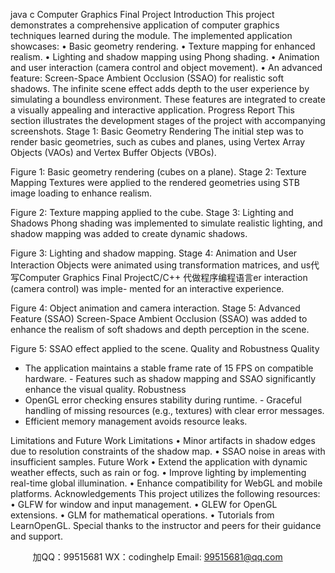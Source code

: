 java c
Computer   Graphics   Final   Project
Introduction
This   project   demonstrates   a   comprehensive   application   of computer   graphics   techniques   learned   during   the   module.   The   implemented   application   showcases:
•      Basic   geometry   rendering.
•      Texture   mapping   for   enhanced   realism.
•      Lighting   and   shadow   mapping   using   Phong   shading.
•      Animation   and   user   interaction   (camera   control   and   object   movement).
•    An   advanced   feature:   Screen-Space   Ambient   Occlusion   (SSAO)   for   realistic   soft   shadows.
The infinite scene effect adds depth to the   user   experience   by   simulating   a   boundless   environment.    These features   are   integrated   to   create   a   visually   appealing   and   interactive   application.
Progress   Report
This   section   illustrates   the   development   stages   of the   project   with   accompanying   screenshots.
Stage   1:      Basic   Geometry   Rendering
The   initial   step   was   to   render   basic   geometries,   such   as   cubes   and   planes,   using   Vertex   Array   Objects   (VAOs)   and   Vertex   Buffer   Objects   (VBOs).
   
Figure   1:   Basic   geometry   rendering   (cubes   on   a   plane).
Stage   2:      Texture   Mapping
Textures   were   applied   to   the   rendered   geometries   using   STB   image   loading   to   enhance   realism.
   
Figure   2:   Texture   mapping   applied   to   the   cube.
Stage   3:      Lighting   and   Shadows
Phong shading was implemented to   simulate   realistic   lighting,   and   shadow   mapping   was   added   to   create dynamic   shadows.
   
Figure   3:   Lighting   and   shadow   mapping.
Stage   4:      Animation   and   User   Interaction
Objects   were   animated   using   transformation   matrices,   and   us代 写Computer Graphics Final ProjectC/C++
代做程序编程语言er   interaction   (camera   control)   was   imple-   mented   for   an   interactive   experience.


   
Figure   4:   Object   animation   and   camera   interaction.
Stage   5:      Advanced   Feature   (SSAO)
Screen-Space   Ambient   Occlusion   (SSAO)   was   added   to   enhance   the   realism   of   soft   shadows   and   depth   perception   in   the   scene.
   
Figure   5:   SSAO   effect   applied   to   the   scene.
Quality   and   Robustness
Quality
-   The   application   maintains   a   stable   frame   rate   of   15   FPS   on   compatible   hardware.   -   Features   such   as   shadow   mapping   and   SSAO   significantly   enhance   the   visual   quality.
Robustness
-   OpenGL   error   checking   ensures   stability   during   runtime.   -   Graceful   handling   of   missing   resources   (e.g.,   textures)   with   clear   error   messages.
-   Efficient   memory   management   avoids   resource   leaks.


Limitations   and   Future   Work
Limitations
•    Minor   artifacts   in   shadow   edges   due   to   resolution   constraints   of the   shadow   map.
•    SSAO   noise   in   areas   with   insufficient   samples.
Future   Work
•      Extend   the   application   with   dynamic   weather   effects,   such   as   rain   or   fog.
•   Improve   lighting   by   implementing   real-time   global   illumination.
•      Enhance   compatibility   for   WebGL   and   mobile   platforms.
Acknowledgements
This   project   utilizes   the   following   resources:
•    GLFW   for   window   and   input   management.
•    GLEW   for   OpenGL   extensions.
•    GLM   for   mathematical   operations.
•      Tutorials   from LearnOpenGL.
Special   thanks   to   the   instructor   and   peers   for   their   guidance   and   support.

         
加QQ：99515681  WX：codinghelp  Email: 99515681@qq.com
